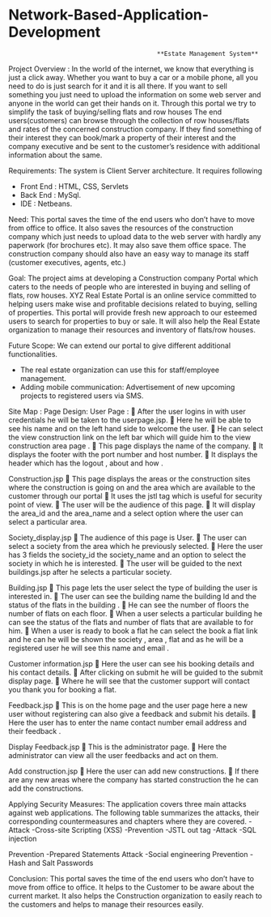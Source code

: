 # Network-Based-Application-Development
                                             **Estate Management System**

Project Overview :
In the world of the internet, we know that everything is just a click away. Whether you want to buy a car or a mobile phone, all you need to do is just search for it and it is all there. If you want to sell something you just need to upload the information on some web server and anyone in the world can get their hands on it. Through this portal we try to simplify the task of buying/selling flats and row houses The end users(customers) can browse through the collection of row houses/flats and rates of the concerned construction company. If they find something of their interest they can book/mark a property of their interest and the company executive and be sent to the customer’s residence with additional information about the same.

Requirements:
The system is Client Server architecture. It requires following
- Front End : HTML, CSS, Servlets
- Back End : MySql.
- IDE : Netbeans.

Need: This portal saves the time of the end users who don’t have to move from office to office. It also saves the resources of the construction company which just needs to upload data to the web server with hardly any paperwork (for brochures etc). It may also save them office space. The construction company should also have an easy way to manage its staff (customer executives, agents, etc.)

Goal:
The project aims at developing a Construction company Portal which caters to the needs of people who are interested in buying and selling of flats, row houses. XYZ Real Estate Portal is an online service committed to helping users make wise and profitable decisions related to buying, selling of properties.
This portal will provide fresh new approach to our esteemed users to search for properties to buy or sale. It will also help the Real Estate organization to manage their resources and inventory of flats/row houses.

Future Scope:
We can extend our portal to give different additional functionalities.
- The real estate organization can use this for staff/employee management.
- Adding mobile communication: Advertisement of new upcoming projects to registered users via SMS.

Site Map :
Page Design:
User Page :
 After the user logins in with user credentials he will be taken to the userpage.jsp.
 Here he will be able to see his name and on the left hand side to welcome the user.
 He can select the view construction link on the left bar which will guide him to the view construction area page .
 This page displays the name of the company.
 It displays the footer with the port number and host number.
 It displays the header which has the logout , about and how .

Construction.jsp
 This page displays the areas or the construction sites where the construction is going on and the area which are available to the 
   customer through our portal
 It uses the jstl tag which is useful for security point of view.
 The user will be the audience of this page.
 It will display the area_id and the area_name and a select option where the user can select a particular area.

Society_display.jsp
 The audience of this page is User.
 The user can select a society from the area which he previously selected.
 Here the user has 3 fields the society_id the society_name and an option to select the society in which he is interested.
 The user will be guided to the next buildings.jsp after he selects a particular society.

Building.jsp
 This page lets the user select the type of building the user is interested in.
 The user can see the building name the building Id and the status of the flats in the building .
 He can see the number of floors the number of flats on each floor.
 When a user selects a particular building he can see the status of the flats and number of flats that are available to for him.
 When a user is ready to book a flat he can select the book a flat link and he can he will be shown the society , area , flat and as 
   he will be a registered user he will see this name and email .

Customer information.jsp
 Here the user can see his booking details and his contact details.
 After clicking on submit he will be guided to the submit display page.
 Where he will see that the customer support will contact you thank you for booking a flat.

Feedback.jsp
 This is on the home page and the user page here a new user without registering can also give a feedback and submit his details.
 Here the user has to enter the name contact number email address and their feedback .

Display Feedback.jsp
 This is the administrator page.
 Here the administrator can view all the user feedbacks and act on them.

Add construction.jsp
 Here the user can add new constructions.
 If there are any new areas where the company has started construction the he can add the constructions.

Applying Security Measures:
The application covers three main attacks against web applications. The following table summarizes the attacks, their corresponding countermeasures and chapters where they are covered.
-Attack
-Cross-site Scripting (XSS)
-Prevention
-JSTL out tag
-Attack
-SQL injection

Prevention
-Prepared Statements
Attack
-Social engineering
Prevention
-Hash and Salt Passwords

Conclusion:
This portal saves the time of the end users who don’t have to move from office to office.
It helps to the Customer to be aware about the current market. It also helps the Construction organization to easily reach to the 
customers and helps to manage their resources easily.
